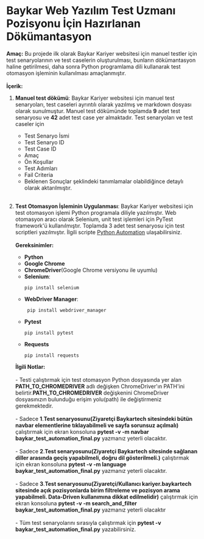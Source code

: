 # Baykar Web Yazılım Test Uzmanı Pozisyonu İçin Hazırlanan Dökümantasyon
**Amaç:** Bu projede ilk olarak Baykar Kariyer websitesi için manuel testler için test senaryolarının ve test caselerin oluşturulması, bunların dökümantasyon haline getirilmesi, daha sonra
Python programlama dili kullanarak test otomasyon işleminin kullanılması amaçlanmıştır.<br><br>
**İçerik:**  
1. **Manuel test dökümü**: Baykar Kariyer websitesi için manuel test senaryoları, test caseleri ayrıntılı olarak yazılmış ve markdown dosyası olarak sunulmuştur.
    Manuel test dökümünde toplamda **9** adet test senaryosu ve **42** adet test case yer almaktadır.
    Test senaryoları ve test caseler için
      - Test Senaryo İsmi
      - Test Senaryo ID
      - Test Case ID
      - Amaç
      - Ön Koşullar
      - Test Adımları
      - Fail Criteria
      - Beklenen Sonuçlar
    şeklindeki tanımlamalar olabildiğince detaylı olarak aktarılmıştır.<br><br>

2. **Test Otomasyon İşleminin Uygulanması**: Baykar Kariyer websitesi için test otomasyon işlemi Python programala diliyle yazılmıştır. Web otomasyon aracı olarak Selenium, unit test işlemleri için PyTest
   framework'ü kullanılmıştır. Toplamda 3 adet test senaryosu için test scriptleri yazılmıştır. İlgili scripte [Python Automation](https://github.com/beratefe00/BaykarTest/blob/main/baykar_test_automation_final.py) ulaşabilirsiniz.<br><br>
   **Gereksinimler:**
     - **Python**
     - **Google Chrome**
     - **ChromeDriver**(Google Chrome versiyonu ile uyumlu)
     - **Selenium**:
        ```
        pip install selenium
        ```
     - **WebDriver Manager**:
       ```
        pip install webdriver_manager
       ```
     - **Pytest**
       ```
       pip install pytest
       ```
     - **Requests**
       ```
       pip install requests

    **İlgili Notlar:**<br><br>
       - Testi çalıştırmak için test otomasyon Python dosyasında yer alan **PATH_TO_CHROMEDRIVER** adlı değişken ChromeDriver'ın PATH'ini belirtir.**PATH_TO_CHROMEDRIVER** değişkenini ChromeDriver dosyasınızın bulunduğu erişim yolu(path) ile değiştirmeniz gerekmektedir. <br><br>
       - Sadece **1**.**Test senaryosunu(Ziyaretçi Baykartech sitesindeki bütün navbar elementlerine tıklayabilmeli ve sayfa sorunsuz açılmalı)** çalıştırmak için ekran konsoluna **pytest -v -m navbar baykar_test_automation_final.py** yazmanız yeterli olacaktır.<br><br>
       - Sadece **2**.**Test senaryosunu(Ziyaretçi Baykartech sitesinde sağlanan diller arasında geçiş yapabilmeli, doğru dil gösterilmeli.)** çalıştırmak için ekran konsoluna **pytest -v -m language baykar_test_automation_final.py** yazmanız yeterli olacaktır.<br><br>
       - Sadece **3**.**Test senaryosunu(Ziyaretçi/Kullanıcı kariyer.baykartech sitesinde açık pozisyonlarda birim filtreleme ve pozisyon arama yapabilmeli. Data-Driven kullanımına dikkat edilmelidir)** çalıştırmak için ekran konsoluna **pytest -v -m search_and_filter baykar_test_automation_final.py** yazmanız yeterli olacaktır<br><br>
       - Tüm test senaryolarını sırasıyla çalıştırmak için **pytest -v baykar_test_automation_final.py** yazabilirsiniz.<br><br>
       
   
      
           
